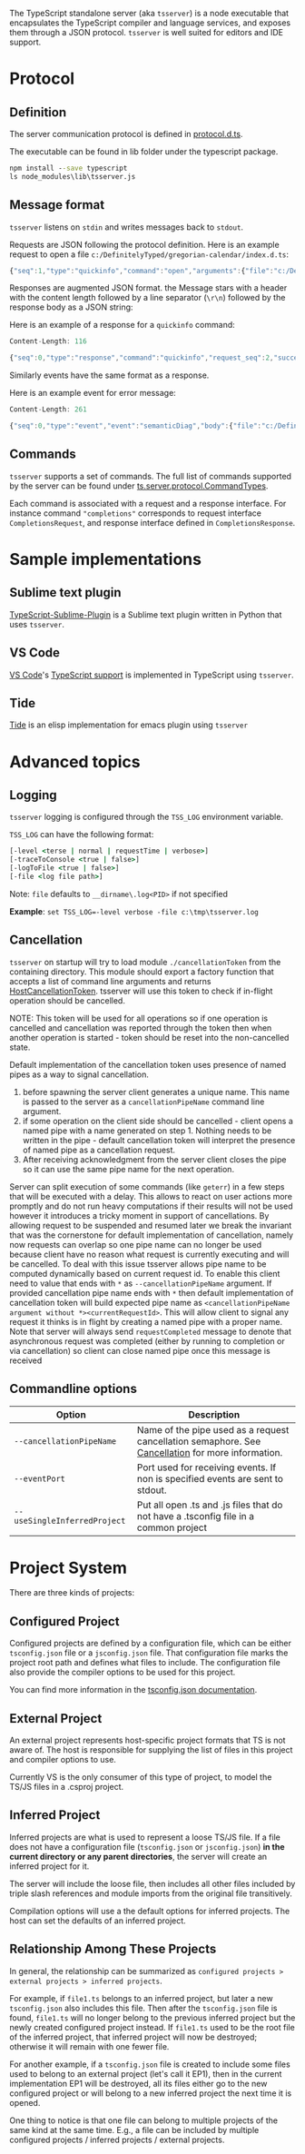 The TypeScript standalone server (aka `tsserver`) is a node executable that encapsulates the TypeScript compiler and language services, and exposes them through a JSON protocol. `tsserver` is well suited for editors and IDE support. 

# Protocol

## Definition

The server communication protocol is defined in [protocol.d.ts](https://github.com/Microsoft/TypeScript/blob/master/lib/protocol.d.ts).

The executable can be found in lib folder under the typescript package.

```cmd
npm install --save typescript
ls node_modules\lib\tsserver.js
```

## Message format

`tsserver` listens on `stdin` and writes messages back to `stdout`. 

Requests are JSON following the protocol definition. Here is an example request to open a file `c:/DefinitelyTyped/gregorian-calendar/index.d.ts`:

```js
{"seq":1,"type":"quickinfo","command":"open","arguments":{"file":"c:/DefinitelyTyped/gregorian-calendar/index.d.ts"}}
```

Responses are augmented JSON format. the Message stars with a header with the content length followed by a line separator (`\r\n`) followed by the response body as a JSON string:

Here is an example of a response for a `quickinfo` command:

```js
Content-Length: 116

{"seq":0,"type":"response","command":"quickinfo","request_seq":2,"success":false,"message":"No content available."}
```

Similarly events have the same format as a response. 

Here is an example event for error message:

```js
Content-Length: 261

{"seq":0,"type":"event","event":"semanticDiag","body":{"file":"c:/DefinitelyTyped/gregorian-calendar/index.d.ts","diagnostics":[{"start":{"line":264,"offset":44},"end":{"line":264,"offset":50},"text":"Binding element 'Object' implicitly has an 'any' type."}]}}
```

## Commands

`tsserver` supports a set of commands. The full list of commands supported by the server can be found under [ts.server.protocol.CommandTypes](https://github.com/Microsoft/TypeScript/blob/master/lib/protocol.d.ts#L5). 

Each command is associated with a request and a response interface. For instance command `"completions"` corresponds to request interface `CompletionsRequest`, and response interface defined in `CompletionsResponse`.

# Sample implementations

## Sublime text plugin 

[TypeScript-Sublime-Plugin](https://github.com/Microsoft/TypeScript-Sublime-Plugin) is a Sublime text plugin written in Python that uses `tsserver`.

## VS Code

[VS Code](https://code.visualstudio.com/)'s [TypeScript support](https://github.com/Microsoft/vscode/tree/master/extensions/typescript) is implemented in TypeScript using `tsserver`.


## Tide

[Tide](https://github.com/ananthakumaran/tide) is an elisp implementation for emacs plugin using `tsserver`

# Advanced topics

## Logging

`tsserver` logging is configured through the `TSS_LOG` environment variable. 

`TSS_LOG` can have the following format:

```cmd
[-level <terse | normal | requestTime | verbose>] 
[-traceToConsole <true | false>] 
[-logToFile <true | false>] 
[-file <log file path>]
```

Note: `file` defaults to `__dirname\.log<PID>` if not specified

**Example**: `set TSS_LOG=-level verbose -file c:\tmp\tsserver.log`

## Cancellation

`tsserver` on startup will try to load module `./cancellationToken` from the containing directory. This module should export a factory function that accepts a list of command line arguments and returns [HostCancellationToken](https://github.com/Microsoft/TypeScript/blob/master/src/services/types.ts#L119-L121). tsserver will use this token to check if in-flight operation should be cancelled. 

NOTE: This token will be used for all operations so if one operation is cancelled and cancellation was reported through the token then when another operation is started - token should be reset into the non-cancelled state.

Default implementation of the cancellation token uses presence of named pipes as a way to signal cancellation.

1. before spawning the server client generates a unique name. This name is passed to the server as a `cancellationPipeName` command line argument. 
2. if some operation on the client side should be cancelled - client opens a named pipe with a name generated on step 1. Nothing needs to be written in the pipe - default cancellation token will interpret the presence of named pipe as a cancellation request.
3. After receiving acknowledgment from the server client closes the pipe so it can use the same pipe name for the next operation.

Server can split execution of some commands (like `geterr`) in a few steps that will be executed with a delay. This allows to react on user actions more promptly and do not run heavy computations if their results will not be used however it introduces a tricky moment in support of cancellations. By allowing request to be suspended and resumed later we break the invariant that was the cornerstone for default implementation of cancellation, namely now requests can overlap so one pipe name can no longer be used because client have no reason what request is currently executing and will be cancelled. To deal with this issue tsserver allows pipe name to be computed dynamically based on current request id. To enable this client need to value that ends with `*` as `--cancellationPipeName` argument. If provided cancellation pipe name ends with `*` then default implementation of cancellation token will build expected pipe name as `<cancellationPipeName argument without *><currentRequestId>`. This will allow client to signal any request it thinks is in flight by creating a named pipe with a proper name. Note that server will always send `requestCompleted` message to denote that asynchronous request was completed (either by running to completion or via cancellation) so client can close named pipe once this message is received

## Commandline options

Option                        | Description
------------------------------|-------------
`--cancellationPipeName`      | Name of the pipe used as a request cancellation semaphore. See [Cancellation](#cancellation) for more information.
`--eventPort`                 | Port used for receiving events. If non is specified events are sent to stdout.
`--useSingleInferredProject`  | Put all open .ts and .js files that do not have a .tsconfig file in a common project


# Project System

There are three kinds of projects:

## Configured Project

Configured projects are defined by a configuration file, which can be either `tsconfig.json` file or a `jsconfig.json` file. 
That configuration file marks the project root path and defines what files to include.
The configuration file also provide the compiler options to be used for this project.

You can find more information in the [tsconfig.json documentation](http://www.typescriptlang.org/docs/handbook/tsconfig-json.html).

## External Project

An external project represents host-specific project formats that TS is not aware of.
The host is responsible for supplying the list of files in this project and compiler options to use.

Currently VS is the only consumer of this type of project, to model the TS/JS files in a .csproj project.


## Inferred Project

Inferred projects are what is used to represent a loose TS/JS file.
If a file does not have a configuration file (`tsconfig.json` or `jsconfig.json`) **in the current directory or any parent directories**, the server will create an inferred project for it.

The server will include the loose file, then includes all other files included by triple slash references and module imports from the original file transitively.

Compilation options will use a the default options for inferred projects.
The host can set the defaults of an inferred project.

## Relationship Among These Projects

In general, the relationship can be summarized as `configured projects > external projects > inferred projects`.

For example, if `file1.ts` belongs to an inferred project, but later a new `tsconfig.json` also includes this file.
Then after the `tsconfig.json` file is found, `file1.ts` will no longer belong to the previous inferred project but the newly created configured project instead. 
If `file1.ts` used to be the root file of the inferred project, that inferred project will now be destroyed; otherwise it will remain with one fewer file.

For another example, if a `tsconfig.json` file is created to include some files used to belong to an external project (let's call it EP1), then in the current implementation EP1 will be destroyed, all its files either go to the new configured project or will belong to a new inferred project the next time it is opened. 

One thing to notice is that one file can belong to multiple projects of the same kind at the same time. E.g., a file can be included by multiple configured projects / inferred projects / external projects.



